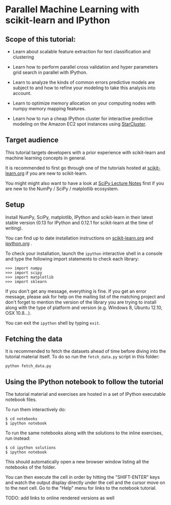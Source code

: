 # Parallel Machine Learning with scikit-learn and IPython

## Scope of this tutorial:

- Learn about scalable feature extraction for text classification and
  clustering

- Learn how to perform parallel cross validation and hyper parameters grid
  search in parallel with IPython.

- Learn to analyze the kinds of common errors predictive models are subject to
  and how to refine your modeling to take this analysis into account.

- Learn to optimize memory allocation on your computing nodes with numpy memory
  mapping features.

- Learn how to run a cheap IPython cluster for interactive predictive modeling on
  the Amazon EC2 spot instances using [StarCluster](http://star.mit.edu/cluster/).


## Target audience

This tutorial targets developers with a prior experience with scikit-learn and
machine learning concepts in general.

It is recommended to first go through one of the tutorials hosted at
[scikit-learn.org](http://scikit-learn.org) if you are new to scikit-learn.

You might might also want to have a look at [SciPy Lecture Notes](TODO) first
if you are new to the NumPy / SciPy / matplotlib ecosystem.


## Setup

Install NumPy, SciPy, matplotlib, IPython and scikit-learn in their latest
stable version (0.13 for IPython and 0.12.1 for scikit-learn at the time of
writing).

You can find up to date installation instructions on
[scikit-learn.org](http://scikit-learn.org) and
[ipython.org](http://ipython.org) .

To check your installation, launch the `ipython` interactive shell in a console
and type the following import statements to check each library:

    >>> import numpy
    >>> import scipy
    >>> import matplotlib
    >>> import sklearn

If you don't get any message, everything is fine. If you get an error message,
please ask for help on the mailing list of the matching project and don't
forget to mention the version of the library you are trying to install along
with the type of platform and version (e.g. Windows 8, Ubuntu 12.10, OSX
10.8...).

You can exit the `ipython` shell by typing `exit`.

## Fetching the data

It is recommended to fetch the datasets ahead of time before diving into the
tutorial material itself. To do so run the `fetch_data.py` script in this
folder:

    python fetch_data.py


## Using the IPython notebook to follow the tutorial

The tutorial material and exercises are hosted in a set of IPython executable
notebook files.

To run them interactively do:

    $ cd notebooks
    $ ipython notebook

To run the same notebooks along with the solutions to the inline exercises,
run instead:

    $ cd ipython solutions
    $ ipython notebook

This should automatically open a new browser window listing all the notebooks
of the folder.

You can then execute the cell in order by hitting the "SHIFT-ENTER" keys and
watch the output display directly under the cell and the cursor move on to the
next cell. Go to the "Help" menu for links to the notebook tutorial.


TODO: add links to online rendered versions as well